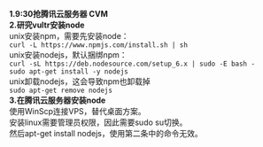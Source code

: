 **1.9:30抢腾讯云服务器 CVM**  
**2.研究vultr安装node**  
unix安装npm，需要先安装node：  
`curl -L https://www.npmjs.com/install.sh | sh`  
unix安装nodejs，默认捆绑npm：  
`curl -sL https://deb.nodesource.com/setup_6.x | sudo -E bash -`  
`sudo apt-get install -y nodejs`  
unix卸载nodejs，这会导致npm也卸载掉  
`sudo apt-get remove nodejs`  
**3.在腾讯云服务器安装node**  
使用WinScp连接VPS，替代桌面方案。  
安装linux需要管理员权限，因此需要sudo su切换。  
然后apt-get install nodejs，使用第二条中的命令无效。  